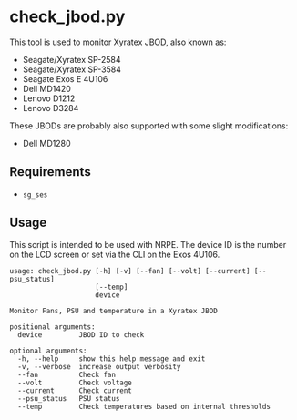 # check_jbod.py
This tool is used to monitor Xyratex JBOD, also known as:

- Seagate/Xyratex SP-2584
- Seagate/Xyratex SP-3584
- Seagate Exos E 4U106
- Dell MD1420
- Lenovo D1212
- Lenovo D3284

These JBODs are probably also supported with some slight modifications:
- Dell MD1280

## Requirements
* `sg_ses`

## Usage
This script is intended to be used with NRPE. The device ID is the number on the LCD screen or set via the CLI on the Exos 4U106.

```
usage: check_jbod.py [-h] [-v] [--fan] [--volt] [--current] [--psu_status]
                     [--temp]
                     device

Monitor Fans, PSU and temperature in a Xyratex JBOD

positional arguments:
  device         JBOD ID to check

optional arguments:
  -h, --help     show this help message and exit
  -v, --verbose  increase output verbosity
  --fan          Check fan
  --volt         Check voltage
  --current      Check current
  --psu_status   PSU status
  --temp         Check temperatures based on internal thresholds
```

